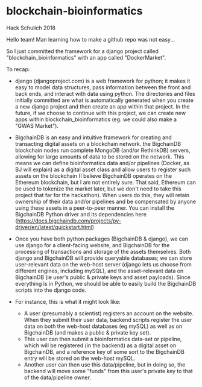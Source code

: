 # blockchain-bioinformatics
Hack Schulich 2018

Hello team! Man learning how to make a github repo was not easy...

So I just committed the framework for a django project called "blockchain_bioinformatics" with an app called "DockerMarket".

To recap:
  - django (djangoproject.com) is a web framework for python; it makes it easy to model data structures, pass information between the front and back ends, and interact with data using python. The directories and files initially committed are what is automatically generated when you create a new django project and then create an app within that project. In the future, if we choose to continue with this project, we can create new apps within blockchain_bioinformatics (eg. we could also make a "GWAS Market").

  - BigchainDB is an easy and intuitive framework for creating and transacting digital assets on a blockchain network. the BigchainDB blockchain nodes run complete MongoDB (and/or RethinkDB) servers, allowing for large amounts of data to be stored on the network. This means we can define bioinformatics data and/or pipelines (Docker, as BJ will explain) as a digital asset class and allow users to register such assets on the blockchain (I believe BigchainDB operates on the Ethereum blockchain, but I am not entirely sure. That said, Ethereum can be used to tokenize the market later, but we don't need to take this project that far for the hackathon). When users do this, they will retain ownership of their data and/or pipelines and be compensated by anyone using these assets in a peer-to-peer manner. You can install the BigchainDB Python driver and its dependencies here (https://docs.bigchaindb.com/projects/py-driver/en/latest/quickstart.html)
  
  - Once you have both python packages (BigchainDB & django), we can use django for a client-facing website, and BigchainDB for the processing of transactions and storage of the assets themselves. Both django and BigchainDB will provide queryable databases; we can store user-relevant data on the web-host server (django lets us choose from different engines, including mySQL), and the asset-relevant data on BigchainDB (ie user's public & private keys and asset payloads). Since everything is in Python, we should be able to easily build the BigchainDB scripts into the django code.
  
  - For instance, this is what it might look like:
    - A user (presumably a scientist) registers an account on the website. When they submit their user data, backend scripts register the user data on both the web-host databases (eg mySQL) as well as on BigchainDB (and makes a public & private key set).
    - This user can then submit a bioinformatics data-set or pipeline, which will be registered (in the backend) as a digital asset on BigchainDB, and a reference key of some sort to the BigchainDB entry will be stored on the web-host mySQL.
    - Another user can then use this data/pipeline, but in doing so, the backend will move some "funds" from this user's private key to that of the data/pipeline owner.
